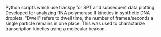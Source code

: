 Python scripts which use trackpy for SPT and subsequent data plotting. Developed for analyzing RNA polymerase II kinetics in synthetic DNA droplets.
"Dwell" refers to dwell time, the number of frames/seconds a single particle remains in one place. This was used to charactarize transcription kinetics using a molecular beacon.
